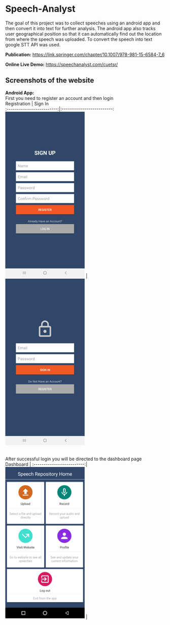 # Speech-Analyst
The goal of this project was to collect speeches using an android app and then convert it into text for further analysis. The android app also 
tracks user geographical position so that it can automatically find out the location from where the speech was uploaded. To convert the speech into text
google STT API was used.

**Publication:** https://link.springer.com/chapter/10.1007/978-981-15-6584-7_6

**Online Live Demo:** https://speechanalyst.com/cuetsr/


## Screenshots of the website
**Android App:**
<br>
First you need to register an account and then login
<br>
Registration             |  Sign In         
:-------------------------:|:-------------------------:
<img src="https://github.com/bi11a1/Speech-Analyst/blob/main/Demo/Android/registration.jpg" width="250">  |  <img src="https://github.com/bi11a1/Speech-Analyst/blob/main/Demo/Android/sign_in.jpg" width="250">

<br>
After successful login you will be directed to the dashboard page
<br>
Dashboard |
:-------------------------:|
<img src="https://github.com/bi11a1/Speech-Analyst/blob/main/Demo/Android/home_page.jpg" width="250"> |
